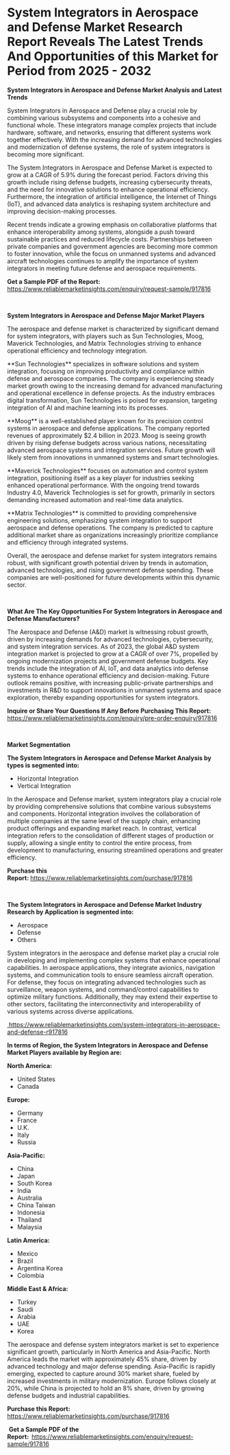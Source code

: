 <p><h1>System Integrators in Aerospace and Defense Market Research Report Reveals The Latest Trends And Opportunities of this Market for Period from 2025 - 2032</h1></p><p><strong>System Integrators in Aerospace and Defense Market Analysis and Latest Trends</strong></p>
<p><p>System Integrators in Aerospace and Defense play a crucial role by combining various subsystems and components into a cohesive and functional whole. These integrators manage complex projects that include hardware, software, and networks, ensuring that different systems work together effectively. With the increasing demand for advanced technologies and modernization of defense systems, the role of system integrators is becoming more significant.</p><p>The System Integrators in Aerospace and Defense Market is expected to grow at a CAGR of 5.9% during the forecast period. Factors driving this growth include rising defense budgets, increasing cybersecurity threats, and the need for innovative solutions to enhance operational efficiency. Furthermore, the integration of artificial intelligence, the Internet of Things (IoT), and advanced data analytics is reshaping system architecture and improving decision-making processes.</p><p>Recent trends indicate a growing emphasis on collaborative platforms that enhance interoperability among systems, alongside a push toward sustainable practices and reduced lifecycle costs. Partnerships between private companies and government agencies are becoming more common to foster innovation, while the focus on unmanned systems and advanced aircraft technologies continues to amplify the importance of system integrators in meeting future defense and aerospace requirements.</p></p>
<p><strong>Get a Sample PDF of the Report:&nbsp;</strong> <a href="https://www.reliablemarketinsights.com/enquiry/request-sample/917816?utm_campaign=3051&utm_medium=2&utm_source=Github&utm_content=ia&utm_term=18042025&utm_id=system-integrators-in-aerospace-and-defense">https://www.reliablemarketinsights.com/enquiry/request-sample/917816</a></p>
<p>&nbsp;</p>
<p><strong>System Integrators in Aerospace and Defense Major Market Players</strong></p>
<p><p>The aerospace and defense market is characterized by significant demand for system integrators, with players such as Sun Technologies, Moog, Maverick Technologies, and Matrix Technologies striving to enhance operational efficiency and technology integration.</p><p>**Sun Technologies** specializes in software solutions and system integration, focusing on improving productivity and compliance within defense and aerospace companies. The company is experiencing steady market growth owing to the increasing demand for advanced manufacturing and operational excellence in defense projects. As the industry embraces digital transformation, Sun Technologies is poised for expansion, targeting integration of AI and machine learning into its processes.</p><p>**Moog** is a well-established player known for its precision control systems in aerospace and defense applications. The company reported revenues of approximately $2.4 billion in 2023. Moog is seeing growth driven by rising defense budgets across various nations, necessitating advanced aerospace systems and integration services. Future growth will likely stem from innovations in unmanned systems and smart technologies.</p><p>**Maverick Technologies** focuses on automation and control system integration, positioning itself as a key player for industries seeking enhanced operational performance. With the ongoing trend towards Industry 4.0, Maverick Technologies is set for growth, primarily in sectors demanding increased automation and real-time data analytics.</p><p>**Matrix Technologies** is committed to providing comprehensive engineering solutions, emphasizing system integration to support aerospace and defense operations. The company is predicted to capture additional market share as organizations increasingly prioritize compliance and efficiency through integrated systems.</p><p>Overall, the aerospace and defense market for system integrators remains robust, with significant growth potential driven by trends in automation, advanced technologies, and rising government defense spending. These companies are well-positioned for future developments within this dynamic sector.</p></p>
<p>&nbsp;</p>
<p><strong>What Are The Key Opportunities For System Integrators in Aerospace and Defense Manufacturers?</strong></p>
<p><p>The Aerospace and Defense (A&D) market is witnessing robust growth, driven by increasing demands for advanced technologies, cybersecurity, and system integration services. As of 2023, the global A&D system integration market is projected to grow at a CAGR of over 7%, propelled by ongoing modernization projects and government defense budgets. Key trends include the integration of AI, IoT, and data analytics into defense systems to enhance operational efficiency and decision-making. Future outlook remains positive, with increasing public-private partnerships and investments in R&D to support innovations in unmanned systems and space exploration, thereby expanding opportunities for system integrators.</p></p>
<p><strong>Inquire or Share Your Questions If Any Before Purchasing This Report:</strong> <a href="https://www.reliablemarketinsights.com/enquiry/pre-order-enquiry/917816?utm_campaign=3051&utm_medium=2&utm_source=Github&utm_content=ia&utm_term=18042025&utm_id=system-integrators-in-aerospace-and-defense">https://www.reliablemarketinsights.com/enquiry/pre-order-enquiry/917816</a></p>
<p>&nbsp;</p>
<p><strong>Market Segmentation</strong></p>
<p><strong>The System Integrators in Aerospace and Defense Market Analysis by types is segmented into:</strong></p>
<p><ul><li>Horizontal Integration</li><li>Vertical Integration</li></ul></p>
<p><p>In the Aerospace and Defense market, system integrators play a crucial role by providing comprehensive solutions that combine various subsystems and components. Horizontal integration involves the collaboration of multiple companies at the same level of the supply chain, enhancing product offerings and expanding market reach. In contrast, vertical integration refers to the consolidation of different stages of production or supply, allowing a single entity to control the entire process, from development to manufacturing, ensuring streamlined operations and greater efficiency.</p></p>
<p><strong>Purchase this Report:&nbsp;</strong><a href="https://www.reliablemarketinsights.com/purchase/917816?utm_campaign=3051&utm_medium=2&utm_source=Github&utm_content=ia&utm_term=18042025&utm_id=system-integrators-in-aerospace-and-defense">https://www.reliablemarketinsights.com/purchase/917816</a></p>
<p>&nbsp;</p>
<p><strong>The System Integrators in Aerospace and Defense Market Industry Research by Application is segmented into:</strong></p>
<p><ul><li>Aerospace</li><li>Defense</li><li>Others</li></ul></p>
<p><p>System integrators in the aerospace and defense market play a crucial role in developing and implementing complex systems that enhance operational capabilities. In aerospace applications, they integrate avionics, navigation systems, and communication tools to ensure seamless aircraft operation. For defense, they focus on integrating advanced technologies such as surveillance, weapon systems, and command/control capabilities to optimize military functions. Additionally, they may extend their expertise to other sectors, facilitating the interconnectivity and interoperability of various systems across diverse applications.</p></p>
<p><a href="https://www.reliablemarketinsights.com/system-integrators-in-aerospace-and-defense-r917816?utm_campaign=3051&utm_medium=2&utm_source=Github&utm_content=ia&utm_term=18042025&utm_id=system-integrators-in-aerospace-and-defense">&nbsp;https://www.reliablemarketinsights.com/system-integrators-in-aerospace-and-defense-r917816</a></p>
<p><strong>In terms of Region, the System Integrators in Aerospace and Defense Market Players available by Region are:</strong></p>
<p>
    <p> <strong> North America: </strong>
        <ul>
            <li>United States</li>
            <li>Canada</li>
        </ul>
        </p> 
    <p> <strong> Europe: </strong>
        <ul>
            <li>Germany</li>
            <li>France</li>
            <li>U.K.</li>
            <li>Italy</li>
            <li>Russia</li>
        </ul>
        </p> 
    <p> <strong> Asia-Pacific: </strong>
        <ul>
            <li>China</li>
            <li>Japan</li>
            <li>South Korea</li>
            <li>India</li>
            <li>Australia</li>
            <li>China Taiwan</li>
            <li>Indonesia</li>
            <li>Thailand</li>
            <li>Malaysia</li>
        </ul>
        </p> 
    <p> <strong> Latin America: </strong>
        <ul>
            <li>Mexico</li>
            <li>Brazil</li>
            <li>Argentina Korea</li>
            <li>Colombia</li>
        </ul>
        </p> 
    <p> <strong> Middle East & Africa: </strong>
        <ul>
            <li>Turkey</li>
            <li>Saudi</li>
            <li>Arabia</li>
            <li>UAE</li>
            <li>Korea</li>
        </ul>
    </p>
    </p>
<p><p>The aerospace and defense system integrators market is set to experience significant growth, particularly in North America and Asia-Pacific. North America leads the market with approximately 45% share, driven by advanced technology and major defense spending. Asia-Pacific is rapidly emerging, expected to capture around 30% market share, fueled by increased investments in military modernization. Europe follows closely at 20%, while China is projected to hold an 8% share, driven by growing defense budgets and industrial capabilities.</p></p>
<p><strong>Purchase this Report: </strong><a href="https://www.reliablemarketinsights.com/purchase/917816?utm_campaign=3051&utm_medium=2&utm_source=Github&utm_content=ia&utm_term=18042025&utm_id=system-integrators-in-aerospace-and-defense">https://www.reliablemarketinsights.com/purchase/917816</a></p>
<p>&nbsp;<strong>Get a Sample PDF of the Report:&nbsp;&nbsp;</strong><a href="https://www.reliablemarketinsights.com/enquiry/request-sample/917816?utm_campaign=3051&utm_medium=2&utm_source=Github&utm_content=ia&utm_term=18042025&utm_id=system-integrators-in-aerospace-and-defense">https://www.reliablemarketinsights.com/enquiry/request-sample/917816</a></p>
<p><strong></strong></p>
<p><p></p><p></p><p></p></p>